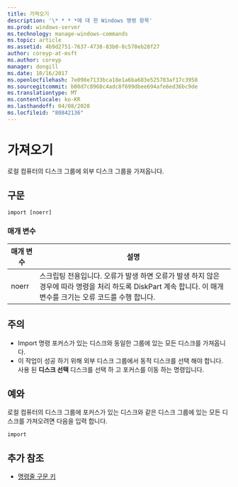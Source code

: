 ```yaml
---
title: 가져오기
description: '\* * * *에 대 한 Windows 명령 항목'
ms.prod: windows-server
ms.technology: manage-windows-commands
ms.topic: article
ms.assetid: 4b9d2751-7637-4738-83b0-8c578eb28f27
author: coreyp-at-msft
ms.author: coreyp
manager: dongill
ms.date: 10/16/2017
ms.openlocfilehash: 7e098e7133bca18e1a6ba683e525783af17c3958
ms.sourcegitcommit: b00d7c8968c4adc8f699dbee694afe6ed36bc9de
ms.translationtype: MT
ms.contentlocale: ko-KR
ms.lasthandoff: 04/08/2020
ms.locfileid: "80842136"
---
```

# <a name="import"></a>가져오기



로컬 컴퓨터의 디스크 그룹에 외부 디스크 그룹을 가져옵니다.

## <a name="syntax"></a>구문

```
import [noerr]
```

### <a name="parameters"></a>매개 변수

|매개 변수|설명|
|---------|-----------|
|noerr|스크립팅 전용입니다. 오류가 발생 하면 오류가 발생 하지 않은 경우에 따라 명령을 처리 하도록 DiskPart 계속 합니다. 이 매개 변수를 크기는 오류 코드를 수행 합니다.|

## <a name="remarks"></a>주의

-   Import 명령 포커스가 있는 디스크와 동일한 그룹에 있는 모든 디스크를 가져옵니다.
-   이 작업이 성공 하기 위해 외부 디스크 그룹에서 동적 디스크를 선택 해야 합니다. 사용 된 **디스크 선택** 디스크를 선택 하 고 포커스를 이동 하는 명령입니다.

## <a name="examples"></a><a name=BKMK_examples></a>예와

로컬 컴퓨터의 디스크 그룹에 포커스가 있는 디스크와 같은 디스크 그룹에 있는 모든 디스크를 가져오려면 다음을 입력 합니다.
```
import
```

## <a name="additional-references"></a>추가 참조

- [명령줄 구문 키](command-line-syntax-key.md)

